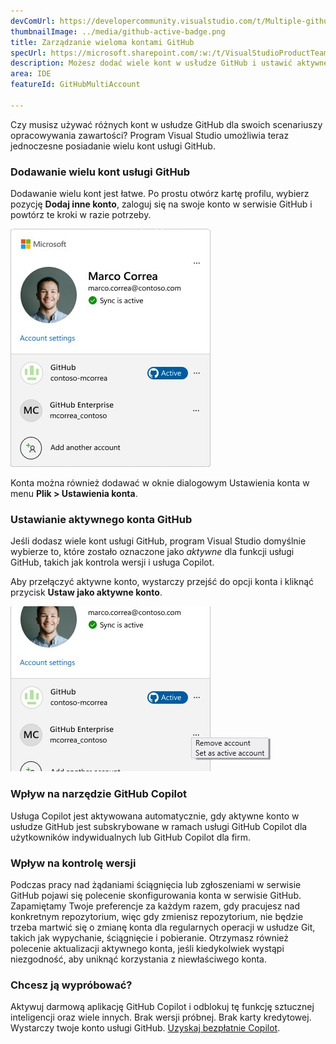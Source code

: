 ```yaml
---
devComUrl: https://developercommunity.visualstudio.com/t/Multiple-github-user-accounts/10195369
thumbnailImage: ../media/github-active-badge.png
title: Zarządzanie wieloma kontami GitHub
specUrl: https://microsoft.sharepoint.com/:w:/t/VisualStudioProductTeam/EfdJkRBfnmlHkCUlVgfrV_0BbA7B7ISqppWmOPkihdR1cw?e=MIBCab
description: Możesz dodać wiele kont w usłudze GitHub i ustawić aktywne konto do obsługi funkcji GitHub, takich jak GitHub Copilot i Kontrola wersji.
area: IDE
featureId: GitHubMultiAccount

---
```



Czy musisz używać różnych kont w usłudze GitHub dla swoich scenariuszy opracowywania zawartości? Program Visual Studio umożliwia teraz jednoczesne posiadanie wielu kont usługi GitHub.

### Dodawanie wielu kont usługi GitHub
Dodawanie wielu kont jest łatwe. Po prostu otwórz kartę profilu, wybierz pozycję **Dodaj inne konto**, zaloguj się na swoje konto w serwisie GitHub i powtórz te kroki w razie potrzeby.

![Karta profilu z wieloma kontami usługi GitHub](../media/github-profilecard.png)

Konta można również dodawać w oknie dialogowym Ustawienia konta w menu **Plik > Ustawienia konta**.

### Ustawianie aktywnego konta GitHub

Jeśli dodasz wiele kont usługi GitHub, program Visual Studio domyślnie wybierze to, które zostało oznaczone jako *aktywne* dla funkcji usługi GitHub, takich jak kontrola wersji i usługa Copilot. 

Aby przełączyć aktywne konto, wystarczy przejść do opcji konta i kliknąć przycisk **Ustaw jako aktywne konto**.

![Ustawianie aktywnego konta usługi GitHub](../media/github-setasactive.png)


### Wpływ na narzędzie GitHub Copilot

Usługa Copilot jest aktywowana automatycznie, gdy aktywne konto w usłudze GitHub jest subskrybowane w ramach usługi GitHub Copilot dla użytkowników indywidualnych lub GitHub Copilot dla firm.

### Wpływ na kontrolę wersji

Podczas pracy nad żądaniami ściągnięcia lub zgłoszeniami w serwisie GitHub pojawi się polecenie skonfigurowania konta w serwisie GitHub. Zapamiętamy Twoje preferencje za każdym razem, gdy pracujesz nad konkretnym repozytorium, więc gdy zmienisz repozytorium, nie będzie trzeba martwić się o zmianę konta dla regularnych operacji w usłudze Git, takich jak wypychanie, ściągnięcie i pobieranie. Otrzymasz również polecenie aktualizacji aktywnego konta, jeśli kiedykolwiek wystąpi niezgodność, aby uniknąć korzystania z niewłaściwego konta.

### Chcesz ją wypróbować?
Aktywuj darmową aplikację GitHub Copilot i odblokuj tę funkcję sztucznej inteligencji oraz wiele innych.
 Brak wersji próbnej. Brak karty kredytowej. Wystarczy twoje konto usługi GitHub. [Uzyskaj bezpłatnie Copilot](vscmd://View.GitHub.Copilot.Chat).
